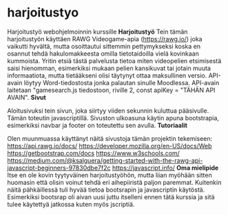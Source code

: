 ﻿# harjoitustyo
Harjoitustyö webohjelmoinnin kurssille
**Harjoitustyö**
Tein tämän harjoitustyön käyttäen RAWG Videogame-apia (https://rawg.io/) joka vaikutti hyvältä, mutta osoittautui sittemmin pettymykseksi koska en osannut tehdä hakulomakkeesta omilla tietotaidoilla vielä kovinkaan kummoista. Yritin etsiä tästä palvelusta tietoa miten videopelien etsimisestä saisi hienomman, esimerkiksi mukaan pelien kansikuvat tai jotain muuta informaatiota, mutta tietääkseni olisi täytynyt ottaa maksullinen versio. API-avain löytyy Word-tiedostosta jonka palautan sinulle Moodlessa. API-avain laitetaan "gamesearch.js tiedostoon, riville 2, const apiKey = "TÄHÄN API AVAIN".
**Sivut**

Aloitusivuksi tein sivun, joka siirtyy viiden sekunnin kuluttua pääsivulle. Tämän toteutin javascriptillä. Sivuston ulkoasuna käytin apuna bootstrapia, esimerkiksi navbar ja footer on toteutettu sen avulla.
**Tutoriaalit**

Olen muunmuassa käyttänyt näitä sivustoja tämän projektin tekemiseen:
https://api.rawg.io/docs/
https://developer.mozilla.org/en-US/docs/Web
https://getbootstrap.com/docs
https://www.w3schools.com/
https://medium.com/@ksalguera/getting-started-with-the-rawg-api-javascript-beginners-97830dbe7f2c
https://javascript.info/
**Oma mielipide**
Itse en ole kovin tyytyväinen harjoitustyöhön, mutta liian myöhään sitten huomasin että olisin voinut tehdä eri aihepiiristä paljon paremmat. Kuitenkin näitä pähkäillessä tuli hyvää tietoa bootsrapin ja javascriptin käytöstä. Esimerkiksi bootsrap oli aivan uusi juttu itselleni ennen tätä kurssia ja sitä tulee käytettyä jatkossa kuten myös jscriptiä.


